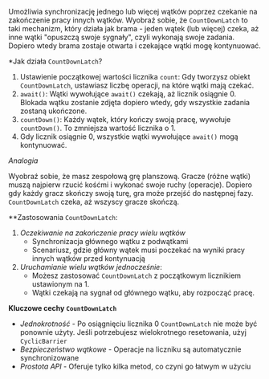 Umożliwia synchronizację jednego lub więcej wątków poprzez czekanie na zakończenie pracy innych wątków. Wyobraź sobie, że `CountDownLatch` to taki mechanizm, który działa jak brama - jeden wątek (lub więcej) czeka, aż inne wątki "opuszczą swoje sygnały", czyli wykonają swoje zadania. Dopiero wtedy brama zostaje otwarta i czekające wątki mogę kontynuować.

*Jak działa `CountDownLatch`?
1. Ustawienie początkowej wartości licznika `count`: Gdy tworzysz obiekt `CountDownLatch`, ustawiasz liczbę operacji, na które wątki mają czekać.
2. `await()`: Wątki wywołujące `await()` czekają, aż licznik osiągnie 0. Blokada wątku zostanie zdjęta dopiero wtedy,  gdy wszystkie zadania zostaną ukończone.
3. `countDown()`: Każdy wątek, który kończy swoją pracę, wywołuje `countDown()`. To zmniejsza wartość licznika o 1.
4. Gdy licznik osiągnie 0, wszystkie wątki wywołujące `await()` mogą kontynuować.

*Analogia*

Wyobraź sobie, że masz zespołową grę planszową. Gracze (różne wątki) muszą najpierw rzucić kośćmi i wykonać swoje ruchy (operacje). Dopiero gdy każdy gracz skończy swoją turę, gra może przejść do następnej fazy. `CountDownLatch` czeka, aż wszyscy gracze skończą.

**Zastosowania `CountDownLatch`:
1. *Oczekiwanie na zakończenie pracy wielu wątków*
	- Synchronizacja głównego wątku z podwątkami
	- Scenariusz, gdzie główny wątek musi poczekać na wyniki pracy innych wątków przed kontynuacją
2. *Uruchamianie wielu wątków jednocześnie*: 
	- Możesz zastosować `CountDownLatch` z początkowym licznikiem ustawionym na 1.
	- Wątki czekają na sygnał od głównego wątku, aby rozpocząć pracę.

**Kluczowe cechy `CountDownLatch`**
- *Jednokrotność* - Po osiągnięciu licznika 0 `CountDownLatch` nie może być ponownie użyty. Jeśli potrzebujesz wielokrotnego resetowania, użyj `CyclicBarrier`
- *Bezpieczeństwo wątkowe* - Operacje na liczniku są automatycznie synchronizowane
- *Prostota API* - Oferuje tylko kilka metod, co czyni go łatwym w użyciu